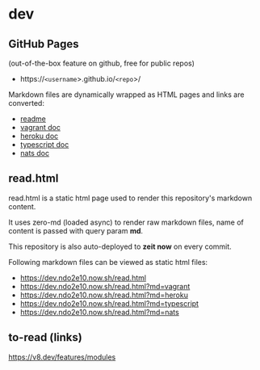# dev

## GitHub Pages

(out-of-the-box feature on github, free for public repos)
* https://`<username`>.github.io/`<repo`>/

Markdown files are dynamically wrapped as HTML pages and links are converted:

* [readme](README.md)
* [vagrant doc](vagrant.md)
* [heroku doc](heroku.md)
* [typescript doc](typescript.md)
* [nats doc](nats.md)


## read.html

read.html is a static html page used to render this repository's markdown content.

It uses zero-md (loaded async) to render raw markdown files, name of content is passed with query param **md**.

This repository is also auto-deployed to **zeit now** on every commit.

Following markdown files can be viewed as static html files: 

* https://dev.ndo2e10.now.sh/read.html
* https://dev.ndo2e10.now.sh/read.html?md=vagrant
* https://dev.ndo2e10.now.sh/read.html?md=heroku
* https://dev.ndo2e10.now.sh/read.html?md=typescript
* https://dev.ndo2e10.now.sh/read.html?md=nats

## to-read (links)

https://v8.dev/features/modules
